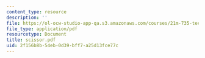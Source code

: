 ```yaml
---
content_type: resource
description: ''
file: https://ol-ocw-studio-app-qa.s3.amazonaws.com/courses/21m-735-technical-design-scenery-mechanisms-and-special-effects-spring-2004/2f156b8b54eb0d39bff7a25d13fce77c_scissor.pdf
file_type: application/pdf
resourcetype: Document
title: scissor.pdf
uid: 2f156b8b-54eb-0d39-bff7-a25d13fce77c
---
```

